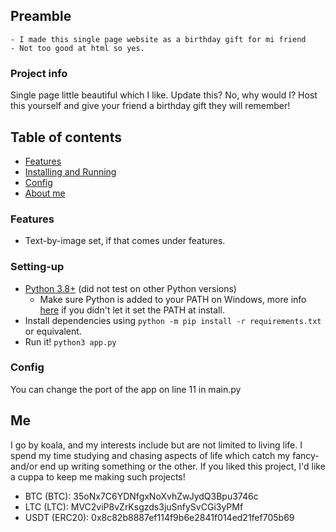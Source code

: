 ## Preamble
    - I made this single page website as a birthday gift for mi friend
    - Not too good at html so yes.

### Project info
Single page little beautiful which I like.
Update this? No, why would I?
Host this yourself and give your friend a birthday gift they will remember!

## Table of contents
* [Features](#features)
* [Installing and Running](#Setting-up)
* [Config](#Config)
* [About me](#Me)

### Features
* Text-by-image set, if that comes under features.

### Setting-up
* [Python 3.8+](https://www.python.org/downloads/) (did not test on other Python versions)
    * Make sure Python is added to your PATH on Windows, more info [here](https://superuser.com/questions/143119/how-do-i-add-python-to-the-windows-path) if you didn't let it set the PATH at install.
* Install dependencies using `python -m pip install -r requirements.txt` or equivalent.
* Run it! `python3 app.py`

### Config
You can change the port of the app on line 11 in main.py

## **Me**
I go by koala, and my interests include but are not limited to living life.
I spend my time studying and chasing aspects of life which catch my fancy- and/or end up writing something or the other.
If you liked this project, I'd like a cuppa to keep me making such projects!
- BTC (BTC): 35oNx7C6YDNfgxNoXvhZwJydQ3Bpu3746c
- LTC (LTC): MVC2viP8vZrKsgzds3juSnfySvCGi3yPMf
- USDT (ERC20): 0x8c82b8887ef114f9b6e2841f014ed21fef705b69